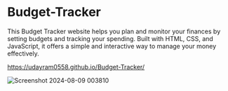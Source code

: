 # Budget-Tracker
This Budget Tracker website helps you plan and monitor your finances by setting budgets and tracking your spending. Built with HTML, CSS, and JavaScript, it offers a simple and interactive way to manage your money effectively.


https://udayram0558.github.io/Budget-Tracker/



![Screenshot 2024-08-09 003810](https://github.com/user-attachments/assets/56b1533e-4d60-4a76-ab01-22d1b0815a78)
